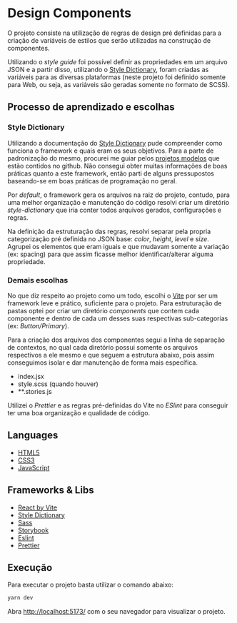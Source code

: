 # Design Components

O projeto consiste na utilização de regras de design pré definidas para a criação de variáveis de estilos que serão utilizadas na construção de componentes. 

Utilizando o <i>style guide</i> foi possível definir as propriedades em um arquivo JSON e a partir disso, utilizando o <a href="https://amzn.github.io/style-dictionary/#/">Style Dictionary</a>, foram criadas as variáveis para as diversas plataformas (neste projeto foi definido somente para Web, ou seja, as variáveis são geradas somente no formato de SCSS). 

## Processo de aprendizado e escolhas

### Style Dictionary
Utilizando a documentação do <a href="https://amzn.github.io/style-dictionary/#/">Style Dictionary</a> pude compreender como funciona o framework e quais eram os seus objetivos. Para a parte de padronização do mesmo, procurei me guiar pelos <a href="https://github.com/amzn/style-dictionary/tree/main/examples">projetos modelos</a> que estão contidos no github. Não consegui obter muitas informações de boas práticas quanto a este framework, então parti de alguns pressupostos baseando-se em boas práticas de programação no geral. 

Por <i>default</i>, o framework gera os arquivos na raiz do projeto, contudo, para uma melhor organização e manutenção do código resolvi criar um diretório <i>style-dictionary</i> que iria conter todos arquivos gerados, configurações e regras. 

Na definição da estruturação das regras, resolvi separar pela propria categorização pré definida no JSON base: <i>color</i>, <i>height</i>, <i>level</i> e <i>size</i>. Agrupei os elementos que eram iguais e que mudavam somente a variação (ex: spacing) para que assim ficasse melhor identificar/alterar alguma propriedade. 

### Demais escolhas 

No que diz respeito ao projeto como um todo, escolhi o <a href="https://vitejs.dev/">Vite</a> por ser um framework leve e prático, suficiente para o projeto. Para estruturação de pastas optei por criar um diretório <i>components</i> que contem cada componente e dentro de cada um desses suas respectivas sub-categorias (ex: <i>Button/Primary</i>). 

Para a criação dos arquivos dos componentes segui a linha de separação de contextos, no qual cada diretório possui somente os arquivos respectivos a ele mesmo e que seguem a estrutura abaixo, pois assim conseguimos isolar e dar manutenção de forma mais específica.
<ul>
<li>index.jsx</li>
<li>style.scss (quando houver)</li>
<li>**.stories.js</li>
</ul>

Utilizei o <i>Prettier</i> e as regras pré-definidas do Vite no <i>ESlint</i> para conseguir ter uma boa organização e qualidade de código. 


## Languages

<ul>
<li><a href="https://developer.mozilla.org/pt-BR/docs/Glossary/W3C">HTML5</a></li>
<li><a href="https://developer.mozilla.org/pt-BR/docs/Web/CSS">CSS3</a></li>
<li><a href="https://developer.mozilla.org/pt-BR/docs/Web/JavaScript">JavaScript<a></li>
</ul>

## Frameworks & Libs

<ul>
<li><a href="https://vitejs.dev/">React by Vite</a></li>
<li><a href="https://amzn.github.io/style-dictionary/#/">Style Dictionary</a></li>
<li><a href="https://sass-lang.com/">Sass</a></li>
<li><a href="https://storybook.js.org/">Storybook</a></li>
<li><a href="https://eslint.org/">Eslint</a></li>
<li><a href="https://prettier.io/">Prettier</a></li>
</ul>
  
## Execução

Para executar o projeto basta utilizar o comando abaixo:
```bash
yarn dev
```
Abra [http://localhost:5173/](http://localhost:5173/) com o seu navegador para visualizar o projeto.

